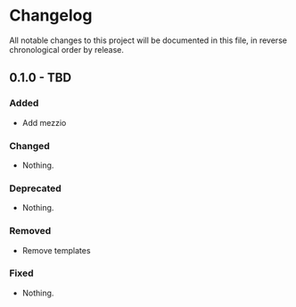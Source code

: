 # Changelog

All notable changes to this project will be documented in this file, in reverse chronological order by release.

## 0.1.0 - TBD

### Added

- Add mezzio

### Changed

- Nothing.

### Deprecated

- Nothing.

### Removed

- Remove templates

### Fixed

- Nothing.
